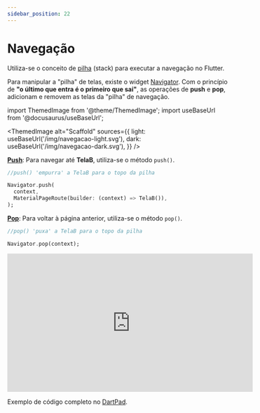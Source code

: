 ```yaml
---
sidebar_position: 22
---
```


# Navegação

Utiliza-se o conceito de [pilha](https://pt.wikipedia.org/wiki/Pilha\_\(inform%C3%A1tica\)) (stack) para executar a navegação no Flutter.

Para manipular a "pilha" de telas, existe o widget [Navigator](https://api.flutter.dev/flutter/widgets/Navigator-class.html). Com o princípio de  **"o último que entra é o primeiro que sai"**, as operações de **push** e **pop**, adicionam e removem as telas da "pilha" de navegação.

import ThemedImage from '@theme/ThemedImage';
import useBaseUrl from '@docusaurus/useBaseUrl';

<ThemedImage
  alt="Scaffold"
  sources={{
    light: useBaseUrl('/img/navegacao-light.svg'),
    dark: useBaseUrl('/img/navegacao-dark.svg'),
  }}
/>


[**Push**](https://api.flutter.dev/flutter/widgets/Navigator/push.html): Para navegar até **TelaB**, utiliza-se o método `push()`.

```dart
//push() 'empurra' a TelaB para o topo da pilha

Navigator.push(
  context,
  MaterialPageRoute(builder: (context) => TelaB()),
);
```

[**Pop**](https://api.flutter.dev/flutter/widgets/Navigator/pop.html): Para voltar à página anterior, utiliza-se o método `pop()`.

```dart
//pop() 'puxa' a TelaB para o topo da pilha

Navigator.pop(context);
```



<div class="video-container">
<iframe width="560" height="315" src="https://www.youtube.com/embed/IFS7DWnE3-s" title="YouTube video player" frameborder="0" allow="accelerometer; autoplay; clipboard-write; encrypted-media; gyroscope; picture-in-picture" allowfullscreen></iframe>
</div>

Exemplo de código completo no [DartPad](https://dartpad.dev/?id=ce72becd4fbd8a40dbeb819c31321c3e).